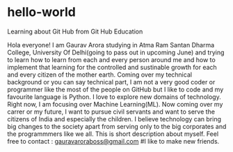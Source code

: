 # hello-world
Learning about Git Hub from Git Hub Education

Hola everyone!
I am Gaurav Arora studying in Atma Ram Santan Dharma College, University Of Delhi(going to pass out in upcoming June) and trying to learn how to learn from each and every person around me and how to implement that learning for the controlled and sustinable growth for each and every citizen of the mother earth.
Coming over my technical background or you can say technical part, I am not a very good coder or programmer like the most of the people on GitHub but I like to code and my favourite language is Python. I love to explore new domains of technology. Right now, I am focusing over Machine Learning(ML).
Now coming over my carrer or my future, I want to pursue civil servants and want to serve the citizens of India and especially the children. I believe technology can bring big changes to the society apart from serving only to the big corporates and the programmmers like we all.
This is short description about myself.
Feel free to contact : gauravaroraboss@gmail.com     #I like to make new friends.
